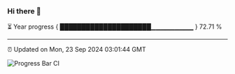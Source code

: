 ### Hi there 👋

⏳ Year progress { █████████████████████▁▁▁▁▁▁▁▁▁ } 72.71 %

---

⏰ Updated on Mon, 23 Sep 2024 03:01:44 GMT

![Progress Bar CI](https://github.com/IshwaranRudhara/GIT-ACTION/workflows/Progress%20Bar%20CI/badge.svg)
